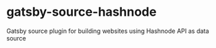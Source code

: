 # gatsby-source-hashnode
Gatsby source plugin for building websites using Hashnode API as data source
